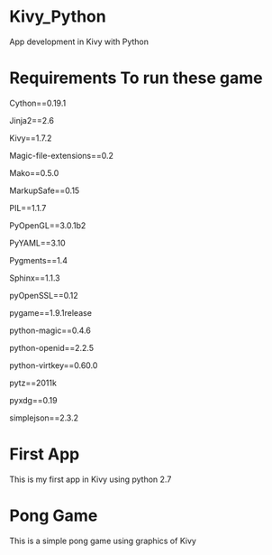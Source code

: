 Kivy_Python
===========

App development in Kivy with Python

Requirements To run these game
==============================

Cython==0.19.1

Jinja2==2.6

Kivy==1.7.2

Magic-file-extensions==0.2

Mako==0.5.0

MarkupSafe==0.15

PIL==1.1.7

PyOpenGL==3.0.1b2

PyYAML==3.10

Pygments==1.4

Sphinx==1.1.3

pyOpenSSL==0.12

pygame==1.9.1release

python-magic==0.4.6

python-openid==2.2.5

python-virtkey==0.60.0

pytz==2011k

pyxdg==0.19

simplejson==2.3.2


First App
=========

This is my first app in Kivy using python 2.7

Pong Game
=========

This is a simple pong game using graphics of Kivy
